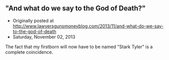 ## "And what do we say to the God of Death?"

 * Originally posted at http://www.lawyersgunsmoneyblog.com/2013/11/and-what-do-we-say-to-the-god-of-death
 * Saturday, November 02, 2013

The fact that my firstborn will now have to be named "Stark Tyler" is a complete coincidence.